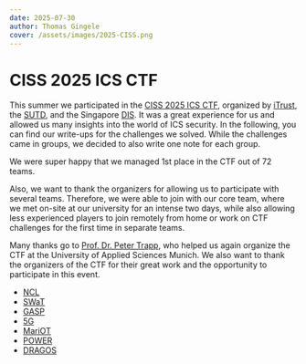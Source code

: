 ```yaml
---
date: 2025-07-30
author: Thomas Gingele
cover: /assets/images/2025-CISS.png
---
```


# CISS 2025 ICS CTF

This summer we participated in the [CISS 2025 ICS CTF](https://itrust.sutd.edu.sg/ciss-2025/), organized by [iTrust](https://itrust.sutd.edu.sg/), the [SUTD](http://www.sutd.edu.sg/), and the Singapore [DIS](https://www.dis.gov.sg/). It was a great experience for us and allowed us many insights into the world of ICS security. In the following, you can find our write-ups for the challenges we solved. While the challenges came in groups, we decided to also write one note for each group.

We were super happy that we managed 1st place in the CTF out of 72 teams.

Also, we want to thank the organizers for allowing us to participate with several teams. Therefore, we were able to join with our core team, where we met on-site at our university for an intense two days, while also allowing less experienced players to join remotely from home or work on CTF challenges for the first time in separate teams.

Many thanks go to [Prof. Dr. Peter Trapp](https://hm.edu/kontakte_de/contact_detail_32577.de.html), who helped us again organize the CTF at the University of Applied Sciences Munich. We also want to thank the organizers of the CTF for their great work and the opportunity to participate in this event.

- [NCL](/TheRedCube-Blog/posts/CISS/NCL.html)
- [SWaT](/TheRedCube-Blog/posts/CISS/SWaT_and_GASP.html)
- [GASP](/TheRedCube-Blog/posts/CISS/SWaT_and_GASP.html)
- [5G](/TheRedCube-Blog/posts/CISS/5G.html)
- [MariOT](/TheRedCube-Blog/posts/CISS/MariOT.html)
- [POWER](/TheRedCube-Blog/posts/CISS/POWER.html)
- [DRAGOS](/TheRedCube-Blog/posts/CISS/DRAGOS.html)
